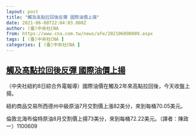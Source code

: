 ```yaml
---
layout: post
title: "觸及高點拉回後反彈 國際油價上揚"
date: 2021-06-08T22:04:03.000Z
author: (臺)中央社CNA
from: https://www.cna.com.tw/news/afe/202106090009.aspx
tags: [ (臺)中央社CNA ]
categories: [ (臺)中央社CNA ]
---
```

<!--1623189843000-->
[觸及高點拉回後反彈 國際油價上揚](https://www.cna.com.tw/news/afe/202106090009.aspx)
------

<div>
<div></div><div class="paragraph"><p>（中央社紐約8日綜合外電報導）國際油價在觸及2年來高點拉回後，今天收盤上揚。</p><p>紐約商品交易所西德州中級原油7月交割價上漲82美分，來到每桶70.05美元。</p><p>倫敦北海布倫特原油8月交割價上揚73美分，來到每桶72.22美元。（譯者：陳政一）1100609</p></div>
</div>
